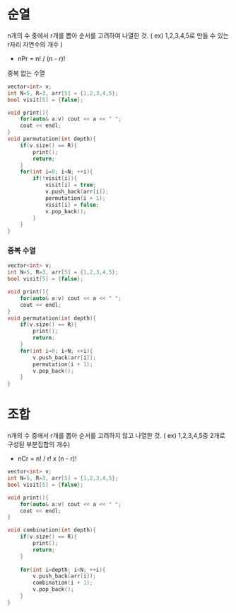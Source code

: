 # 순열
n개의 수 중에서 r개를 뽑아 순서를 고려하여 나열한 것. ( ex) 1,2,3,4,5로 만들 수 있는 r자리 자연수의 개수 )   

- nPr = n! / (n - r)!  

중복 없는 수열
```cpp
vector<int> v;
int N=5, R=3, arr[5] = {1,2,3,4,5};
bool visit[5] = {false};

void print(){
    for(auto& a:v) cout << a << " ";
    cout << endl;
}
void permutation(int depth){
    if(v.size() == R){
        print();
        return;
    }
    for(int i=0; i<N; ++i){
        if(!visit[i]){
            visit[i] = true;
            v.push_back(arr[i]);
            permutation(i + 1);
            visit[i] = false;
            v.pop_back();
        }
    }
}
```

### 중복 수열
```cpp
vector<int> v;
int N=5, R=3, arr[5] = {1,2,3,4,5};
bool visit[5] = {false};

void print(){
    for(auto& a:v) cout << a << " ";
    cout << endl;
}
void permutation(int depth){
    if(v.size() == R){
        print();
        return;
    }
    for(int i=0; i<N; ++i){
        v.push_back(arr[i]);
        permutation(i + 1);
        v.pop_back();
    }
}
```

# 조합
n개의 수 중에서 r개를 뽑아 순서를 고려하지 않고 나열한 것. ( ex) 1,2,3,4,5중 2개로 구성된 부분집합의 개수)  

- nCr = n! / r! x (n - r)!

```cpp
vector<int> v;
int N=5, R=3, arr[5] = {1,2,3,4,5};
bool visit[5] = {false};

void print(){
    for(auto& a:v) cout << a << " ";
    cout << endl;
}

void combination(int depth){
    if(v.size() == R){
        print();
        return;
    }
    
    for(int i=depth; i<N; ++i){
        v.push_back(arr[i]);
        combination(i + 1);
        v.pop_back();
    }
}
```
